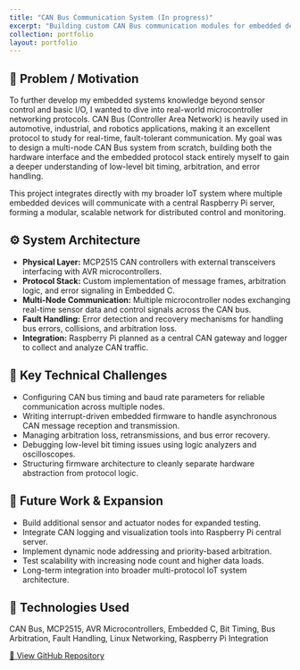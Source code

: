 ```yaml
---
title: "CAN Bus Communication System (In progress)"
excerpt: "Building custom CAN Bus communication modules for embedded devices."
collection: portfolio
layout: portfolio
---
```


## 📌 Problem / Motivation

To further develop my embedded systems knowledge beyond sensor control and basic I/O, I wanted to dive into real-world microcontroller networking protocols. CAN Bus (Controller Area Network) is heavily used in automotive, industrial, and robotics applications, making it an excellent protocol to study for real-time, fault-tolerant communication. My goal was to design a multi-node CAN Bus system from scratch, building both the hardware interface and the embedded protocol stack entirely myself to gain a deeper understanding of low-level bit timing, arbitration, and error handling.

This project integrates directly with my broader IoT system where multiple embedded devices will communicate with a central Raspberry Pi server, forming a modular, scalable network for distributed control and monitoring.

## ⚙️ System Architecture

- **Physical Layer:** MCP2515 CAN controllers with external transceivers interfacing with AVR microcontrollers.
- **Protocol Stack:** Custom implementation of message frames, arbitration logic, and error signaling in Embedded C.
- **Multi-Node Communication:** Multiple microcontroller nodes exchanging real-time sensor data and control signals across the CAN bus.
- **Fault Handling:** Error detection and recovery mechanisms for handling bus errors, collisions, and arbitration loss.
- **Integration:** Raspberry Pi planned as a central CAN gateway and logger to collect and analyze CAN traffic.

## 🧪 Key Technical Challenges

- Configuring CAN bus timing and baud rate parameters for reliable communication across multiple nodes.
- Writing interrupt-driven embedded firmware to handle asynchronous CAN message reception and transmission.
- Managing arbitration loss, retransmissions, and bus error recovery.
- Debugging low-level bit timing issues using logic analyzers and oscilloscopes.
- Structuring firmware architecture to cleanly separate hardware abstraction from protocol logic.

## 🚀 Future Work & Expansion

- Build additional sensor and actuator nodes for expanded testing.
- Integrate CAN logging and visualization tools into Raspberry Pi central server.
- Implement dynamic node addressing and priority-based arbitration.
- Test scalability with increasing node count and higher data loads.
- Long-term integration into broader multi-protocol IoT system architecture.

## 🔧 Technologies Used

CAN Bus, MCP2515, AVR Microcontrollers, Embedded C, Bit Timing, Bus Arbitration, Fault Handling, Linux Networking, Raspberry Pi Integration

[🔗 View GitHub Repository](https://github.com/Reetabass/can-bus)
